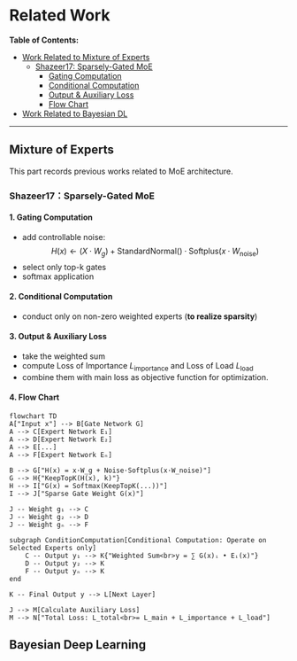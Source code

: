# Related Work

**Table of Contents:**
- [Work Related to Mixture of Experts](https://github.com/Pseudonymous-gdy/Deep-Learning-Project/blob/main/bayes-moe/notes/related_work.md#Mixture-of-Experts)
  - [Shazeer17: Sparsely-Gated MoE](https://github.com/Pseudonymous-gdy/Deep-Learning-Project/blob/main/bayes-moe/notes/related_work.md#shazeer17sparsely-gated-moe)
    - [Gating Computation](https://github.com/Pseudonymous-gdy/Deep-Learning-Project/blob/main/bayes-moe/notes/related_work.md#1-gating-computation)
    - [Conditional Computation](https://github.com/Pseudonymous-gdy/Deep-Learning-Project/blob/main/bayes-moe/notes/related_work.md#2-conditional-computation)
    - [Output & Auxiliary Loss](https://github.com/Pseudonymous-gdy/Deep-Learning-Project/blob/main/bayes-moe/notes/related_work.md#3-output-&-auxiliary-loss)
    - [Flow Chart](https://github.com/Pseudonymous-gdy/Deep-Learning-Project/blob/main/bayes-moe/notes/related_work.md#4-flow-chart)
- [Work Related to Bayesian DL](https://github.com/Pseudonymous-gdy/Deep-Learning-Project/blob/main/bayes-moe/notes/related_work.md#Bayesian-Deep-Learning)

---
## Mixture of Experts
This part records previous works related to MoE architecture.
### Shazeer17：Sparsely-Gated MoE

#### 1. Gating Computation
  - add controllable noise:
    $$H(x) \gets (X \cdot W_g) + \text{StandardNormal}() \cdot \text{Softplus}(x \cdot W_{\text{noise}})$$
  - select only top-k gates
  - softmax application
#### 2. Conditional Computation
  - conduct only on non-zero weighted experts (**to realize sparsity**)
#### 3. Output & Auxiliary Loss
  - take the weighted sum
  - compute Loss of Importance $L_\text{importance}$ and Loss of Load $L_\text{load}$
  - combine them with main loss as objective function for optimization.
#### 4. Flow Chart
```mermaid
flowchart TD
A["Input x"] --> B[Gate Network G]
A --> C[Expert Network E₁]
A --> D[Expert Network E₂]
A --> E[...]
A --> F[Expert Network Eₙ]

B --> G["H(x) = x·W_g + Noise·Softplus(x·W_noise)"]
G --> H{"KeepTopK(H(x), k)"}
H --> I["G(x) = Softmax(KeepTopK(...))"]
I --> J["Sparse Gate Weight G(x)"]

J -- Weight g₁ --> C
J -- Weight g₂ --> D
J -- Weight gₙ --> F

subgraph ConditionComputation[Conditional Computation: Operate on Selected Experts only]
    C -- Output y₁ --> K{"Weighted Sum<br>y = ∑ G(x)ᵢ • Eᵢ(x)"}
    D -- Output y₂ --> K
    F -- Output yₙ --> K
end

K -- Final Output y --> L[Next Layer]

J --> M[Calculate Auxiliary Loss]
M --> N["Total Loss: L_total<br>= L_main + L_importance + L_load"]
```

## Bayesian Deep Learning









